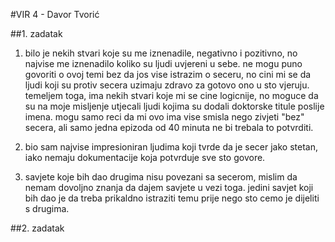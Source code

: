 #VIR 4 - Davor Tvorić

##1. zadatak

1. bilo je nekih stvari koje su me iznenadile, negativno i pozitivno, no najvise me iznenadilo koliko su ljudi uvjereni u sebe. ne mogu puno govoriti o ovoj temi bez da jos vise istrazim o seceru, no cini mi se da ljudi koji su protiv secera uzimaju zdravo za gotovo ono u sto vjeruju. temeljem toga, ima nekih stvari koje mi se cine logicnije, no moguce da su na moje misljenje utjecali ljudi kojima su dodali doktorske titule poslije imena. mogu samo reci da mi ovo ima vise smisla nego zivjeti "bez" secera, ali samo jedna epizoda od 40 minuta ne bi trebala to potvrditi.

2. bio sam najvise impresioniran ljudima koji tvrde da je secer jako stetan, iako nemaju dokumentacije koja potvrduje sve sto govore.

3. savjete koje bih dao drugima nisu povezani sa secerom, mislim da nemam dovoljno znanja da dajem savjete u vezi toga. jedini savjet koji bih dao je da treba prikaldno istraziti temu prije nego sto cemo je dijeliti s drugima.

##2. zadatak

